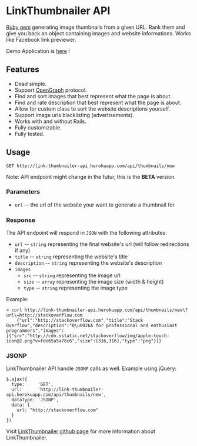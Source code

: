 # LinkThumbnailer API

[Ruby gem](https://github.com/gottfrois/link_thumbnailer) generating image thumbnails from a given URL. Rank them and give you back an object containing images and website informations. Works like Facebook link previewer.

Demo Application is [here](http://link-thumbnailer-demo.herokuapp.com/) !

## Features

- Dead simple.
- Support [OpenGraph](http://ogp.me/) protocol.
- Find and sort images that best represent what the page is about.
- Find and rate description that best represent what the page is about.
- Allow for custom class to sort the website descriptions yourself.
- Support image urls blacklisting (advertisements).
- Works with and without Rails.
- Fully customizable.
- Fully tested.

## Usage

`GET http://link-thumbnailer-api.herokuapp.com/api/thumbnails/new`

Note: API endpoint might change in the futur, this is the **BETA** version.

### Parameters

* `url` -- the url of the website your want to generate a thumbnail for

### Response

The API endpoint will respond in `JSON` with the following attributes:

* `url` -- `string` representing the final website's url (will follow redirections if any)
* `title` -- `string` representing the website's title
* `description` -- `string` representing the website's description
* `images`
	* `src` -- `string` representing the image url
	* `size` -- `array` representing the image size (width & height)
	* `type` -- `string` representing the image type


Example:

```
> curl http://link-thumbnailer-api.herokuapp.com/api/thumbnails/new\?url\=http://stackoverflow.com
	{"url":"http://stackoverflow.com","title":"Stack Overflow","description":"Q\u0026A for professional and enthusiast programmers","images":[{"src":"http://cdn.sstatic.net/stackoverflow/img/apple-touch-icon@2.png?v=fde65a5a78c6","size":[316,316],"type":"png"}]}
```

### JSONP

LinkThumbnailer API handle `JSONP` calls as well. Example using jQuery:

```
$.ajax({
  type:     'GET',
  url:      'http://link-thumbnailer-api.herokuapp.com/api/thumbnails/new',
  dataType: 'JSONP',
  data: {
    url: "http://stackoverflow.com"
  }
})
```

Visit [LinkThumbnailer github page](https://github.com/gottfrois/link_thumbnailer) for more information about LinkThumbnailer.
